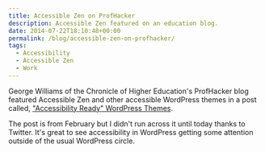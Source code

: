 ```yaml
---
title: Accessible Zen on ProfHacker
description: Accessible Zen featured on an education blog.
date: 2014-07-22T18:10:48+00:00
permalink: /blog/accessible-zen-on-profhacker/
tags:
  - Accessibility
  - Accessible Zen
  - Work
---
```


George Williams of the Chronicle of Higher Education's ProfHacker blog featured Accessible Zen and other accessible WordPress themes in a post called, ["Accessibility Ready" WordPress Themes](http://chronicle.com/blogs/profhacker/accessibility-ready-wordpress-themes/55683).

The post is from February but I didn't run across it until today thanks to Twitter. It's great to see accessibility in WordPress getting some attention outside of the usual WordPress circle.